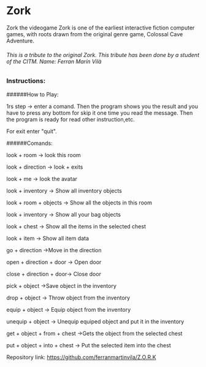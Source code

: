 ﻿# Zork
Zork the videogame
Zork is one of the earliest interactive fiction computer games, with roots drawn from the original genre game, Colossal Cave Adventure.

###### This is a tribute to the original Zork. This tribute has been done by a student of the CITM. Name: Ferran Marín Vilà

### Instructions:
######How to Play:

1rs step -> enter a comand. Then the program shows you the result and you have to press any bottom
for skip it one time you read the message. Then the program is ready for read other instruction,etc.

For exit enter "quit".


######Comands:


look + room -> look this room

look + direction -> look + exits

look + me -> look the avatar

look + inventory -> Show all inventory objects

look + room + objects -> Show all the objects in this room

look + inventory -> Show all your bag objects

look + chest -> Show all the items in the selected chest

look + item -> Show all item data

go + direction ->Move in the direction

open + direction + door -> Open door

close + direction + door-> Close door

pick + object ->Save object in the inventory

drop + object -> Throw object from the inventory

equip + object -> Equip object from the inventory

unequip + object -> Unequip equiped object and put it in the inventory

get + object + from + chest ->Gets the object from the selected chest

put + object + into + chest -> Put the selected item into the chest


Repository link: https://github.com/ferranmartinvila/Z.O.R.K


